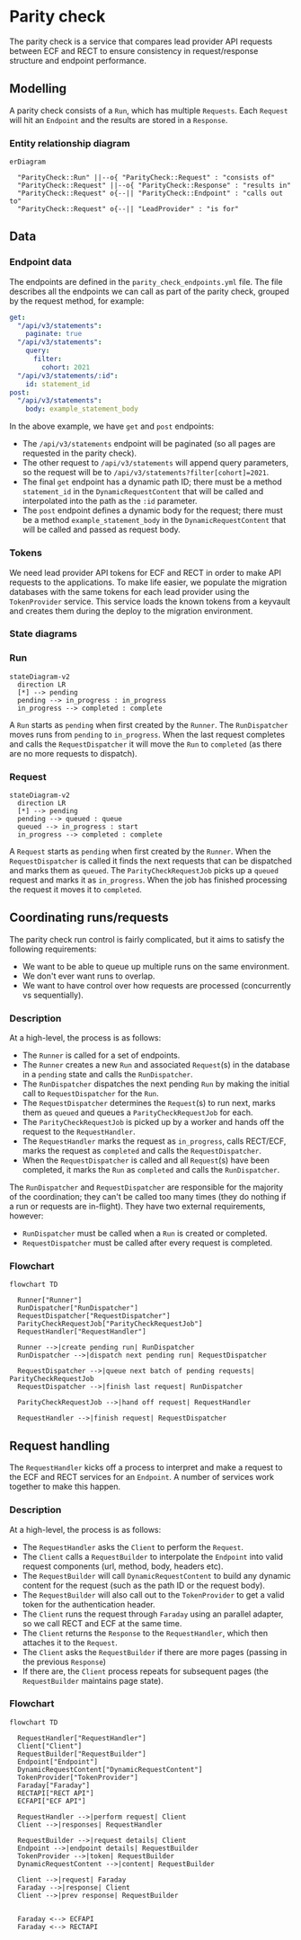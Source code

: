 # Parity check

The parity check is a service that compares lead provider API requests between ECF and RECT to ensure consistency in request/response structure and endpoint performance.

## Modelling

A parity check consists of a `Run`, which has multiple `Requests`. Each `Request` will hit an `Endpoint` and the results are stored in a `Response`.

### Entity relationship diagram

```mermaid
erDiagram

  "ParityCheck::Run" ||--o{ "ParityCheck::Request" : "consists of"
  "ParityCheck::Request" ||--o{ "ParityCheck::Response" : "results in"
  "ParityCheck::Request" o{--|| "ParityCheck::Endpoint" : "calls out to"
  "ParityCheck::Request" o{--|| "LeadProvider" : "is for"
```

## Data

### Endpoint data

The endpoints are defined in the `parity_check_endpoints.yml` file. The file describes all the endpoints we can call as part of the parity check, grouped by the request method, for example:

```yaml
get:
  "/api/v3/statements":
    paginate: true
  "/api/v3/statements":
    query:
      filter:
        cohort: 2021
  "/api/v3/statements/:id":
    id: statement_id
post:
  "/api/v3/statements":
    body: example_statement_body
```

In the above example, we have `get` and `post` endpoints:

- The `/api/v3/statements` endpoint will be paginated (so all pages are requested in the parity check). 
- The other request to `/api/v3/statements` will append query parameters, so the request will be to `/api/v3/statements?filter[cohort]=2021`. 
- The final `get` endpoint has a dynamic path ID; there must be a method `statement_id` in the `DynamicRequestContent` that will be called and interpolated into the path as the `:id` parameter.
- The `post` endpoint defines a dynamic body for the request; there must be a method `example_statement_body` in the `DynamicRequestContent` that will be called and passed as request body.

### Tokens

We need lead provider API tokens for ECF and RECT in order to make API requests to the applications. To make life easier, we populate the migration databases with the same tokens for each lead provider using the `TokenProvider` service. This service loads the known tokens from a keyvault and creates them during the deploy to the migration environment.

### State diagrams

### Run

```mermaid
stateDiagram-v2
  direction LR
  [*] --> pending
  pending --> in_progress : in_progress
  in_progress --> completed : complete
```

A `Run` starts as `pending` when first created by the `Runner`. The `RunDispatcher` moves runs from `pending` to `in_progress`. When the last request completes and calls the `RequestDispatcher` it will move the `Run` to `completed` (as there are no more requests to dispatch).

### Request

```mermaid
stateDiagram-v2
  direction LR
  [*] --> pending
  pending --> queued : queue
  queued --> in_progress : start
  in_progress --> completed : complete
```

A `Request` starts as `pending` when first created by the `Runner`. When the `RequestDispatcher` is called it finds the next requests that can be dispatched and marks them as `queued`. The `ParityCheckRequestJob` picks up a `queued` request and marks it as `in_progress`. When the job has finished processing the request it moves it to `completed`. 

## Coordinating runs/requests

The parity check run control is fairly complicated, but it aims to satisfy the following requirements:

- We want to be able to queue up multiple runs on the same environment.
- We don't ever want runs to overlap.
- We want to have control over how requests are processed (concurrently vs sequentially).

### Description

At a high-level, the process is as follows:

- The `Runner` is called for a set of endpoints. 
- The `Runner` creates a new `Run` and associated `Request`(s) in the database in a `pending` state and calls the `RunDispatcher`.
- The `RunDispatcher` dispatches the next pending `Run` by making the initial call to `RequestDispatcher` for the `Run`.
- The `RequestDispatcher` determines the `Request`(s) to run next, marks them as `queued` and queues a `ParityCheckRequestJob` for each.
- The `ParityCheckRequestJob` is picked up by a worker and hands off the request to the `RequestHandler`.
- The `RequestHandler` marks the request as `in_progress`, calls RECT/ECF, marks the request as `completed` and calls the `RequestDispatcher`.
- When the `RequestDispatcher` is called and all `Request`(s) have been completed, it marks the `Run` as `completed` and calls the `RunDispatcher`.

The `RunDispatcher` and `RequestDispatcher` are responsible for the majority of the coordination; they can't be called too many times (they do nothing if a run or requests are in-flight). They have two external requirements, however:

- `RunDispatcher` must be called when a `Run` is created or completed.
- `RequestDispatcher` must be called after every request is completed.


### Flowchart

```mermaid
flowchart TD

  Runner["Runner"]
  RunDispatcher["RunDispatcher"]
  RequestDispatcher["RequestDispatcher"]
  ParityCheckRequestJob["ParityCheckRequestJob"]
  RequestHandler["RequestHandler"]

  Runner -->|create pending run| RunDispatcher
  RunDispatcher -->|dispatch next pending run| RequestDispatcher

  RequestDispatcher -->|queue next batch of pending requests| ParityCheckRequestJob
  RequestDispatcher -->|finish last request| RunDispatcher

  ParityCheckRequestJob -->|hand off request| RequestHandler

  RequestHandler -->|finish request| RequestDispatcher
```

## Request handling

The `RequestHandler` kicks off a process to interpret and make a request to the ECF and RECT services for an `Endpoint`. A number of services work together to make this happen.

### Description

At a high-level, the process is as follows:

- The `RequestHandler` asks the `Client` to perform the `Request`.
- The `Client` calls a `RequestBuilder` to interpolate the `Endpoint` into valid request components (url, method, body, headers etc).
- The `RequestBuilder` will call `DynamicRequestContent` to build any dynamic content for the request (such as the path ID or the request body).
- The `RequestBuilder` will also call out to the `TokenProvider` to get a valid token for the authentication header.
- The `Client` runs the request through `Faraday` using an parallel adapter, so we call RECT and ECF at the same time.
- The `Client` returns the `Response` to the `RequestHandler`, which then attaches it to the `Request`.
- The `Client` asks the `RequestBuilder` if there are more pages (passing in the previous `Response`)
- If there are, the `Client` process repeats for subsequent pages (the `RequestBuilder` maintains page state).

### Flowchart

```mermaid
flowchart TD

  RequestHandler["RequestHandler"]
  Client["Client"]
  RequestBuilder["RequestBuilder"]
  Endpoint["Endpoint"]
  DynamicRequestContent["DynamicRequestContent"]
  TokenProvider["TokenProvider"]
  Faraday["Faraday"]
  RECTAPI["RECT API"]
  ECFAPI["ECF API"]

  RequestHandler -->|perform request| Client
  Client -->|responses| RequestHandler

  RequestBuilder -->|request details| Client
  Endpoint -->|endpoint details| RequestBuilder
  TokenProvider -->|token| RequestBuilder
  DynamicRequestContent -->|content| RequestBuilder

  Client -->|request| Faraday
  Faraday -->|response| Client
  Client -->|prev response| RequestBuilder


  Faraday <--> ECFAPI
  Faraday <--> RECTAPI
```
